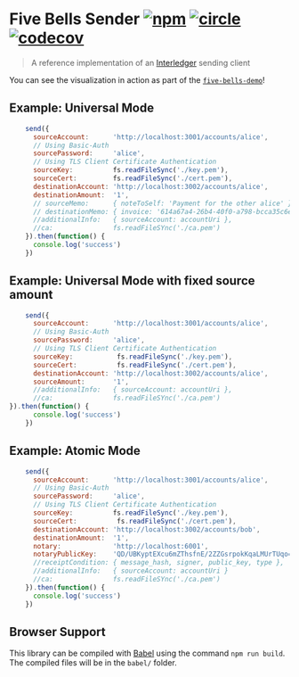 # Five Bells Sender [![npm][npm-image]][npm-url] [![circle][circle-image]][circle-url] [![codecov][codecov-image]][codecov-url]

[npm-image]: https://img.shields.io/npm/v/five-bells-sender.svg?style=flat
[npm-url]: https://npmjs.org/package/five-bells-sender
[circle-image]: https://circleci.com/gh/interledger/five-bells-sender.svg?style=shield
[circle-url]: https://circleci.com/gh/interledger/five-bells-sender
[codecov-image]: https://codecov.io/gh/interledger/five-bells-sender/branch/master/graph/badge.svg
[codecov-url]: https://codecov.io/gh/interledger/five-bells-sender

> A reference implementation of an [Interledger](https://interledger.org) sending client

You can see the visualization in action as part of the [`five-bells-demo`](https://github.com/interledger/five-bells-demo)!

## Example: Universal Mode

``` js
    send({
      sourceAccount:      'http://localhost:3001/accounts/alice',
      // Using Basic-Auth
      sourcePassword:     'alice',
      // Using TLS Client Certificate Authentication
      sourceKey:          fs.readFileSync('./key.pem'),
      sourceCert:         fs.readFileSync('./cert.pem'),
      destinationAccount: 'http://localhost:3002/accounts/alice',
      destinationAmount:  '1',
      // sourceMemo:      { noteToSelf: 'Payment for the other alice' },
      // destinationMemo: { invoice: '614a67a4-26b4-40f0-a798-bcca35c6e1dd' },
      //additionalInfo:   { sourceAccount: accountUri },
      //ca:               fs.readFileSYnc('./ca.pem')
    }).then(function() {
      console.log('success')
    })
```

## Example: Universal Mode with fixed source amount

``` js
    send({
      sourceAccount:      'http://localhost:3001/accounts/alice',
      // Using Basic-Auth
      sourcePassword:     'alice',
      // Using TLS Client Certificate Authentication
      sourceKey:           fs.readFileSync('./key.pem'),
      sourceCert:          fs.readFileSync('./cert.pem'),
      destinationAccount: 'http://localhost:3002/accounts/alice',
      sourceAmount:       '1',
      //additionalInfo:   { sourceAccount: accountUri },
      //ca:               fs.readFileSYnc('./ca.pem')
}).then(function() {
      console.log('success')
    })
```

## Example: Atomic Mode

``` js
    send({
      sourceAccount:      'http://localhost:3001/accounts/alice',
      // Using Basic-Auth
      sourcePassword:     'alice',
      // Using TLS Client Certificate Authentication
      sourceKey:          fs.readFileSync('./key.pem'),
      sourceCert:          fs.readFileSync('./cert.pem'),
      destinationAccount: 'http://localhost:3002/accounts/bob',
      destinationAmount:  '1',
      notary:             'http://localhost:6001',
      notaryPublicKey:    'QD/UBKyptEXcu6mZThsfnE/2ZZGsrpokKqaLMUrTUqo=',
      //receiptCondition: { message_hash, signer, public_key, type },
      //additionalInfo:   { sourceAccount: accountUri }
      //ca:               fs.readFileSYnc('./ca.pem')
    }).then(function() {
      console.log('success')
    })
```

## Browser Support

This library can be compiled with [Babel](https://babeljs.io/) using the command `npm run build`. The compiled files will be in the `babel/` folder.
